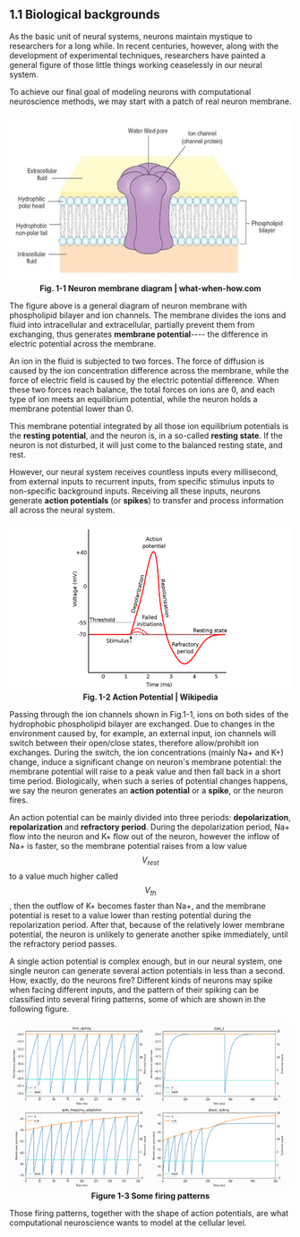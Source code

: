 ## 1.1 Biological backgrounds

As the basic unit of neural systems, neurons maintain mystique to researchers for a long while. In recent centuries, however, along with the development of experimental techniques, researchers have painted a general figure of those little things working ceaselessly in our neural system.

To achieve our final goal of modeling neurons with computational neuroscience methods, we may start with a patch of real neuron membrane.

<center><img src="../../figs/neus/neuron_membrane.png" width="584" height="300">	</center>

<center><b> Fig. 1-1 Neuron membrane diagram | what-when-how.com </b></center>

The figure above is a general diagram of neuron membrane with phospholipid bilayer and ion channels. The membrane divides the ions and fluid into intracellular and extracellular, partially prevent them from exchanging, thus generates **membrane potential**---- the difference in electric potential across the membrane.

An ion in the fluid is subjected to two forces. The force of diffusion is caused by the ion concentration difference across the membrane, while the force of electric field is caused by the electric potential difference. When these two forces reach balance, the total forces on ions are 0, and each type of ion meets an equilibrium potential, while the neuron holds a membrane potential lower than 0.

This membrane potential integrated by all those ion equilibrium potentials is the **resting potential**, and the neuron is, in a so-called **resting state**. If the neuron is not disturbed, it will just come to the balanced resting state, and rest.

However, our neural system receives countless inputs every millisecond, from external inputs to recurrent inputs, from specific stimulus inputs to non-specific background inputs. Receiving all these inputs, neurons generate **action potentials** (or **spikes**) to transfer and process information all across the neural system.

<center><img src="../../figs/neus/action_potential.png" width="533" height="300">	</center>

<center><b> Fig. 1-2 Action Potential | Wikipedia </b></center>

Passing through the ion channels shown in Fig.1-1, ions on both sides of the hydrophobic phospholipid bilayer are exchanged. Due to changes in the environment caused by, for example, an external input, ion channels will switch between their open/close states, therefore allow/prohibit ion exchanges. During the switch, the ion concentrations (mainly Na+ and K+) change, induce a significant change on neuron's membrane potential: the membrane potential will raise to a peak value and then fall back in a short time period. Biologically, when such a series of potential changes happens, we say the neuron generates an **action potential** or a **spike**, or the neuron fires.

An action potential can be mainly divided into three periods: **depolarization**, **repolarization** and **refractory period**. During the depolarization period, Na+ flow into the neuron and K+ flow out of the neuron, however the inflow of Na+ is faster, so the membrane potential raises from a low value $$V_{rest}$$ to a value much higher called $$V_{th}$$, then the outflow of K+ becomes faster than Na+, and the membrane potential is reset to a value lower than resting potential during the repolarization period. After that, because of the relatively lower membrane potential, the neuron is unlikely to generate another spike immediately, until the refractory period passes.

A single action potential is complex enough, but in our neural system, one single neuron can generate several action potentials in less than a second. How, exactly, do the neurons fire? Different kinds of neurons may spike when facing different inputs, and the pattern of their spiking can be classified into several firing patterns, some of which are shown in the following figure.

<center><img src="../../figs/neus/multiple_firing_pattern.png" width="600" height="300">	</center>

<center><b>Figure 1-3 Some firing patterns</b></center>

Those firing patterns, together with the shape of action potentials, are what computational neuroscience wants to model at the cellular level.
